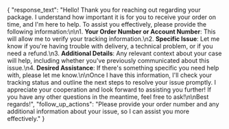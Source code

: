 {
  "response_text": "Hello! Thank you for reaching out regarding your package. I understand how important it is for you to receive your order on time, and I'm here to help. To assist you effectively, please provide the following information:\n\n1. **Your Order Number or Account Number**: This will allow me to verify your tracking information.\n2. **Specific Issue**: Let me know if you're having trouble with delivery, a technical problem, or if you need a refund.\n3. **Additional Details**: Any relevant context about your case will help, including whether you've previously communicated about this issue.\n4. **Desired Assistance**: If there's something specific you need help with, please let me know.\n\nOnce I have this information, I'll check your tracking status and outline the next steps to resolve your issue promptly. I appreciate your cooperation and look forward to assisting you further! If you have any other questions in the meantime, feel free to ask!\n\nBest regards!",
  "follow_up_actions": "Please provide your order number and any additional information about your issue, so I can assist you more effectively."
}